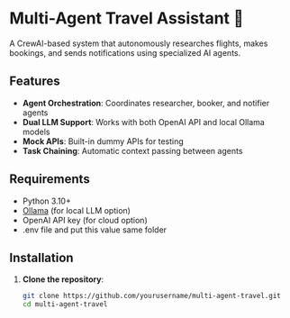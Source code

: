 # Multi-Agent Travel Assistant 🚀

A CrewAI-based system that autonomously researches flights, makes bookings, and sends notifications using specialized AI agents.

## Features

- **Agent Orchestration**: Coordinates researcher, booker, and notifier agents
- **Dual LLM Support**: Works with both OpenAI API and local Ollama models
- **Mock APIs**: Built-in dummy APIs for testing
- **Task Chaining**: Automatic context passing between agents

## Requirements

- Python 3.10+
- [Ollama](https://ollama.ai/) (for local LLM option)
- OpenAI API key (for cloud option)
- .env file and put this value  same folder

## Installation

1. **Clone the repository**:
   ```bash
   git clone https://github.com/yourusername/multi-agent-travel.git
   cd multi-agent-travel